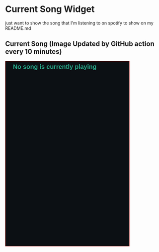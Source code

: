# Current Song Widget
just want to show the song that I'm listening to on spotify to show on my README.md

## Current Song (Image Updated by GitHub action every 10 minutes)
![](songs-pictures/image609.png)

